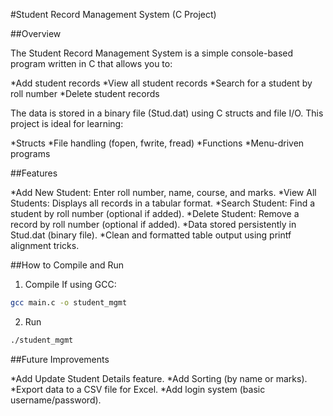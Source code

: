 #Student Record Management System (C Project)

##Overview

The Student Record Management System is a simple console-based program written in C that allows you to:

*Add student records
*View all student records
*Search for a student by roll number
*Delete student records

The data is stored in a binary file (Stud.dat) using C structs and file I/O. This project is ideal for learning:

*Structs
*File handling (fopen, fwrite, fread)
*Functions
*Menu-driven programs

##Features

*Add New Student: Enter roll number, name, course, and marks.
*View All Students: Displays all records in a tabular format.
*Search Student: Find a student by roll number (optional if added).
*Delete Student: Remove a record by roll number (optional if added).
*Data stored persistently in Stud.dat (binary file).
*Clean and formatted table output using printf alignment tricks.

##How to Compile and Run
1. Compile
If using GCC:
```bash
gcc main.c -o student_mgmt
```
2. Run
```bash
./student_mgmt
```

##Future Improvements

*Add Update Student Details feature.
*Add Sorting (by name or marks).
*Export data to a CSV file for Excel.
*Add login system (basic username/password).
